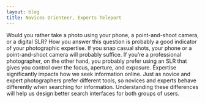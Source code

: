 ```yaml
---
layout: blog
title: Novices Orienteer, Experts Teleport
---
```


Would you rather take a photo using your phone, a point-and-shoot camera, or a digital SLR? How you answer this question is probably a good indicator of your photographic expertise. If you snap casual shots, your phone or a point-and-shoot camera will probably suffice. If you’re a professional photographer, on the other hand, you probably prefer using an SLR that gives you control over the focus, aperture, and exposure. Expertise significantly impacts how we seek information online. Just as novice and expert photographers prefer different tools, so novices and experts behave differently when searching for information. Understanding these differences will help us design better search interfaces for both groups of users.